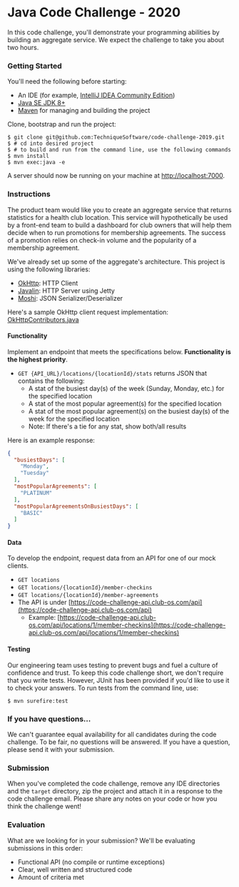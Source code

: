 # Java Code Challenge - 2020

In this code challenge, you'll demonstrate your programming abilities by building an aggregate service. We expect the challenge to take you about two hours.

### Getting Started

You'll need the following before starting:
* An IDE (for example, [IntelliJ IDEA Community Edition](https://www.jetbrains.com/idea/download))
* [Java SE JDK 8+](https://www.oracle.com/technetwork/java/javase/downloads/jdk8-downloads-2133151.html)
* [Maven](https://maven.apache.org/install.html) for managing and building the project

Clone, bootstrap and run the project:

```
$ git clone git@github.com:TechniqueSoftware/code-challenge-2019.git
$ # cd into desired project
$ # to build and run from the command line, use the following commands
$ mvn install
$ mvn exec:java -e
```

A server should now be running on your machine at [http://localhost:7000](http://localhost:7000).

### Instructions

The product team would like you to create an aggregate service that returns statistics for a health club location. This service will hypothetically be used by a front-end team to build a dashboard for club owners that will help them decide when to run promotions for membership agreements. The success of a promotion relies on check-in volume and the popularity of a membership agreement.

We've already set up some of the aggregate's architecture. This project is using the following libraries:

* [OkHttp](https://github.com/square/okhttp): HTTP Client
* [Javalin](https://javalin.io/): HTTP Server using Jetty
* [Moshi](https://github.com/square/moshi): JSON Serializer/Deserializer

Here's a sample OkHttp client request implementation: [OkHttpContributors.java](https://github.com/square/okhttp/blob/master/samples/simple-client/src/main/java/okhttp3/sample/OkHttpContributors.java)

#### Functionality

Implement an endpoint that meets the specifications below. **Functionality is the highest priority**.

* `GET {API_URL}/locations/{locationId}/stats` returns JSON that contains the following:
    * A stat of the busiest day(s) of the week (Sunday, Monday, etc.) for the specified location
    * A stat of the most popular agreement(s) for the specified location
    * A stat of the most popular agreement(s) on the busiest day(s) of the week for the specified location
    * Note: If there's a tie for any stat, show both/all results

Here is an example response:

```json
{
  "busiestDays": [
    "Monday",
    "Tuesday"
  ],
  "mostPopularAgreements": [
    "PLATINUM"
  ],
  "mostPopularAgreementsOnBusiestDays": [
    "BASIC"
  ]
}
```

#### Data

To develop the endpoint, request data from an API for one of our mock clients.

* `GET locations`
* `GET locations/{locationId}/member-checkins`
* `GET locations/{locationId}/member-agreements`
* The API is under [https://code-challenge-api.club-os.com/api](https://code-challenge-api.club-os.com/api)
    * Example: [https://code-challenge-api.club-os.com/api/locations/1/member-checkins](https://code-challenge-api.club-os.com/api/locations/1/member-checkins)
    
#### Testing

Our engineering team uses testing to prevent bugs and fuel a culture of confidence and trust. To keep this code challenge short, we don't require that you write tests. However, JUnit has been provided if you'd like to use it to check your answers. To run tests from the command line, use:

```
$ mvn surefire:test
```

### If you have questions...

We can't guarantee equal availability for all candidates during the code challenge. To be fair, no questions will be answered. If you have a question, please send it with your submission.

### Submission

When you've completed the code challenge, remove any IDE directories and the `target` directory, zip the project and attach it in a response to the code challenge email. Please share any notes on your code or how you think the challenge went!

### Evaluation

What are we looking for in your submission? We'll be evaluating submissions in this order:

* Functional API (no compile or runtime exceptions)
* Clear, well written and structured code
* Amount of criteria met
